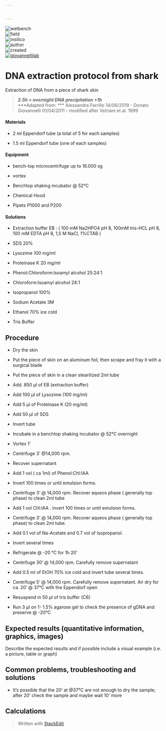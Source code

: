 ```yaml
---


---
```


<p><img src="https://img.shields.io/badge/TYPE-wet_bench-brigthgreen" alt="wetbench"><br>
<img src="https://img.shields.io/badge/TYPE-field_protocol-e9b96e" alt="field"><br>
<img src="https://img.shields.io/badge/TYPE-in_silico-d3d7cf" alt="insilico"><br>
<img src="https://img.shields.io/badge/AUTHOR-name_lastname-ad7fa8" alt="author"><br>
<img src="https://img.shields.io/badge/created-ddmmyyyy-lightgray" alt="created"><br>
<a href="http://dgiovannelli.github.io"><img src="https://img.shields.io/badge/BY-Giovannelli_Lab-blue" alt="giovannellilab"></a></p>
<h1 id="dna-extraction-protocol-from-shark">DNA extraction protocol from shark</h1>
<p>Extraction of DNA from a piece of shark skin</p>
<blockquote>
<p><em><strong>2.5h + overnight DNA precipitation +1h</strong></em><br>
***Adapted from: *** Alessandra Ferrillo 14/06/2019 - Donato Giovannelli 01/04/2011 - modified after Vetriani et al. 1999</p>
</blockquote>
<h4 id="materials">Materials</h4>
<ul>
<li>
<p>2 ml Eppendorf tube (a total of 5 for each samples)</p>
</li>
<li>
<p>1.5 ml Eppendorf tube (one of each samples)</p>
</li>
</ul>
<h4 id="equipment">Equipment</h4>
<ul>
<li>
<p>bench-top microcentrifuge up to 16.000 xg</p>
</li>
<li>
<p>vortex</p>
</li>
<li>
<p>Benchtop shaking incubator @ 52°C</p>
</li>
<li>
<p>Chemical Hood</p>
</li>
<li>
<p>Pipets P1000 and P200</p>
</li>
</ul>
<h4 id="solutions">Solutions</h4>
<ul>
<li>
<p>Extraction buffer EB : ( 100 mM Na2HPO4 pH 8, 100mM tris-HCL pH 8, 100 mM EDTA pH 8, 1,5 M NaCl, 1%CTAB )</p>
</li>
<li>
<p>SDS 20%</p>
</li>
<li>
<p>Lysozime 100 mg/ml</p>
</li>
<li>
<p>Proteinase K 20 mg/ml</p>
</li>
<li>
<p>Phenol:Chloroform:Isoamyl alcohol 25:24:1</p>
</li>
<li>
<p>Chloroform:Isoamyl alcohol 24:1</p>
</li>
<li>
<p>Isopropanol 100%</p>
</li>
<li>
<p>Sodium Acetate 3M</p>
</li>
<li>
<p>Ethanol 70% ice cold</p>
</li>
<li>
<p>Tris Buffer</p>
</li>
</ul>
<h2 id="procedure">Procedure</h2>
<ul>
<li>
<p>Dry the skin</p>
</li>
<li>
<p>Put the piece of skin on an aluminum foil, then scrape and fray it with a surgical blade</p>
</li>
<li>
<p>Put the piece of skin in a clean stearilized 2ml tube</p>
</li>
<li>
<p>Add. 850 µl of EB (extraction buffer)</p>
</li>
<li>
<p>Add 100 µl of Lysozime (100 mg/ml)</p>
</li>
<li>
<p>Add 5 µl of Proteinase K (20 mg/ml)</p>
</li>
<li>
<p>Add 50 µl of SDS</p>
</li>
<li>
<p>Invert tube</p>
</li>
<li>
<p>Incubate in a benchtop shaking incubator @ 52°C overnight</p>
</li>
<li>
<p>Vortex 1’</p>
</li>
<li>
<p>Centrifuge 3’ @14,000 rpm.</p>
</li>
<li>
<p>Recover supernatant</p>
</li>
<li>
<p>Add 1 vol ( ca 1ml) of Phenol:Chl:IAA</p>
</li>
<li>
<p>Invert 100 times or until emulsion forms.</p>
</li>
<li>
<p>Centrifuge 3’ @ 14,000 rpm. Recover aqueos phase ( generally top phase) to clean 2ml tube</p>
</li>
<li>
<p>Add 1 vol Chl:IAA . invert 100 times or until emulsion forms.</p>
</li>
<li>
<p>Centrifuge 3’ @ 14,000 rpm. Recover aqueos phase ( generally top phase) to clean 2ml tube.</p>
</li>
<li>
<p>Add 0.1 vol of Na-Acetate and 0.7 vol of Isopropanol.</p>
</li>
<li>
<p>Invert several times</p>
</li>
<li>
<p>Refrigerate @ -20 °C for 1h 20’</p>
</li>
<li>
<p>Centrifuge 30’ @ 14,000 rpm. Carefully remove supernatant</p>
</li>
<li>
<p>Add 0.5 ml of EtOH 70% ice cold and invert tube several times.</p>
</li>
<li>
<p>Centrifuge 5’ @ 14,000 rpm. Carefully remove supernatant. Air dry for ca. 20’ @ 37°C with the Eppendorf open</p>
</li>
<li>
<p>Resuspend in 50 µl of tris buffer (C6)</p>
</li>
<li>
<p>Run 3 µl on 1- 1.5% agarose gel to check the presence of gDNA and preserve @ -20°C</p>
</li>
</ul>
<h2 id="expected-results-quantitative-information-graphics-images">Expected results (quantitative information, graphics, images)</h2>
<p>Describe the expected results and if possible include a visual example (i.e. a picture, table or graph)</p>
<h2 id="common-problems-troubleshooting-and-solutions">Common problems, troubleshooting and solutions</h2>
<ul>
<li>It’s possible that the 20’ at @37°C are not enough to dry the sample; after 20’ check the sample and maybe wait 10’ more</li>
</ul>
<h2 id="calculations">Calculations</h2>
<blockquote>
<p>Written with <a href="https://stackedit.io/">StackEdit</a></p>
</blockquote>

